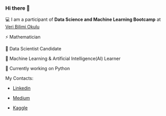 ### Hi there 👋

 💻 I am a participant of **Data Science and Machine Learning Bootcamp** at [Veri Bilimi Okulu](https://www.linkedin.com/in/veribilimiokulu/)
 
 ⚡ Mathematician
 
 🧠 Data Scientist Candidate
 
 🌱 Machine Learning & Artificial Intelligence(AI) Learner
 
 🔭 Currently working on Python


 My Contacts:


- [Linkedin](https://www.linkedin.com/in/halenurbulgu/)
 
- [Medium](https://medium.com/@halenurbulgu)
 
- [Kaggle](https://www.kaggle.com/halenurbulgu)

<!--
**HalenurBulgu/HalenurBulgu** is a ✨ _special_ ✨ repository because its `README.md` (this file) appears on your GitHub profile.



-->

